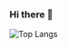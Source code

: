 ### Hi there 👋

![Top Langs](https://github-readme-stats.vercel.app/api/top-langs/?username=OofMon2301&langs_count=8&theme=tokyonight)


<!--
**OofMon2301/OofMon2301** is a ✨ _special_ ✨ repository because its `README.md` (this file) appears on your GitHub profile.

Here are some ideas to get you started:

- 🔭 I’m currently working on ...
- 🌱 I’m currently learning ...
- 👯 I’m looking to collaborate on ...
- 🤔 I’m looking for help with ...
- 💬 Ask me about ...
- 📫 How to reach me: ...
- 😄 Pronouns: ...
- ⚡ Fun fact: ...
-->
